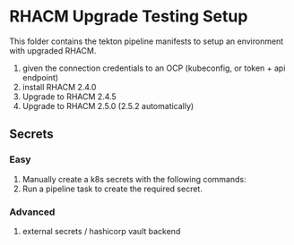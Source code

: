 # RHACM Upgrade Testing Setup

This folder contains the tekton pipeline manifests to setup an environment with upgraded RHACM.

1. given the connection credentials to an OCP (kubeconfig, or token + api endpoint)
2. install RHACM 2.4.0
3. Upgrade to RHACM 2.4.5
4. Upgrade to RHACM 2.5.0 (2.5.2 automatically)

## Secrets

### Easy

1. Manually create a k8s secrets with the following commands:
2. Run a pipeline task to create the required secret.

### Advanced

1. external secrets / hashicorp vault backend
